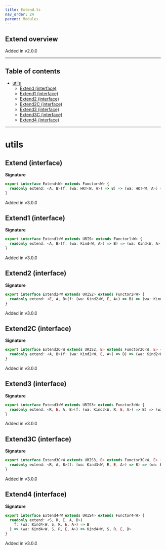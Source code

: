 ```yaml
---
title: Extend.ts
nav_order: 24
parent: Modules
---
```


## Extend overview

Added in v2.0.0

---

<h2 class="text-delta">Table of contents</h2>

- [utils](#utils)
  - [Extend (interface)](#extend-interface)
  - [Extend1 (interface)](#extend1-interface)
  - [Extend2 (interface)](#extend2-interface)
  - [Extend2C (interface)](#extend2c-interface)
  - [Extend3 (interface)](#extend3-interface)
  - [Extend3C (interface)](#extend3c-interface)
  - [Extend4 (interface)](#extend4-interface)

---

# utils

## Extend (interface)

**Signature**

```ts
export interface Extend<W> extends Functor<W> {
  readonly extend: <A, B>(f: (wa: HKT<W, A>) => B) => (wa: HKT<W, A>) => HKT<W, B>
}
```

Added in v3.0.0

## Extend1 (interface)

**Signature**

```ts
export interface Extend1<W extends URIS> extends Functor1<W> {
  readonly extend: <A, B>(f: (wa: Kind<W, A>) => B) => (wa: Kind<W, A>) => Kind<W, B>
}
```

Added in v3.0.0

## Extend2 (interface)

**Signature**

```ts
export interface Extend2<W extends URIS2> extends Functor2<W> {
  readonly extend: <E, A, B>(f: (wa: Kind2<W, E, A>) => B) => (wa: Kind2<W, E, A>) => Kind2<W, E, B>
}
```

Added in v3.0.0

## Extend2C (interface)

**Signature**

```ts
export interface Extend2C<W extends URIS2, E> extends Functor2C<W, E> {
  readonly extend: <A, B>(f: (wa: Kind2<W, E, A>) => B) => (wa: Kind2<W, E, A>) => Kind2<W, E, B>
}
```

Added in v3.0.0

## Extend3 (interface)

**Signature**

```ts
export interface Extend3<W extends URIS3> extends Functor3<W> {
  readonly extend: <R, E, A, B>(f: (wa: Kind3<W, R, E, A>) => B) => (wa: Kind3<W, R, E, A>) => Kind3<W, R, E, B>
}
```

Added in v3.0.0

## Extend3C (interface)

**Signature**

```ts
export interface Extend3C<W extends URIS3, E> extends Functor3C<W, E> {
  readonly extend: <R, A, B>(f: (wa: Kind3<W, R, E, A>) => B) => (wa: Kind3<W, R, E, A>) => Kind3<W, R, E, B>
}
```

Added in v3.0.0

## Extend4 (interface)

**Signature**

```ts
export interface Extend4<W extends URIS4> extends Functor4<W> {
  readonly extend: <S, R, E, A, B>(
    f: (wa: Kind4<W, S, R, E, A>) => B
  ) => (wa: Kind4<W, S, R, E, A>) => Kind4<W, S, R, E, B>
}
```

Added in v3.0.0
